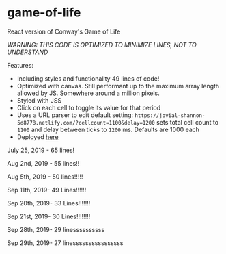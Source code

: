 # game-of-life

React version of Conway's Game of Life

_WARNING: THIS CODE IS OPTIMIZED TO MINIMIZE LINES, NOT TO UNDERSTAND_

Features:

-   Including styles and functionality 49 lines of code!
-   Optimized with canvas. Still performant up to the maximum array length
    allowed by JS. Somewhere around a million pixels.
-   Styled with JSS
-   Click on each cell to toggle its value for that period
-   Uses a URL parser to edit default setting:
    `https://jovial-shannon-5d8778.netlify.com/?cellcount=1100&delay=1200` sets
    total cell count to `1100` and delay between ticks to `1200` ms. Defaults
    are 1000 each
-   Deployed
    [here](https://jovial-shannon-5d8778.netlify.com/?cellcount=11000&delay=100)

July 25, 2019 - 65 lines!

Aug 2nd, 2019 - 55 lines!!

Aug 5th, 2019 - 50 lines!!!!!

Sep 11th, 2019- 49 Lines!!!!!!

Sep 20th, 2019- 33 Lines!!!!!!!

Sep 21st, 2019- 30 Lines!!!!!!!!

Sep 28th, 2019- 29 linessssssssss

Sep 29th, 2019- 27 linessssssssssssssss

